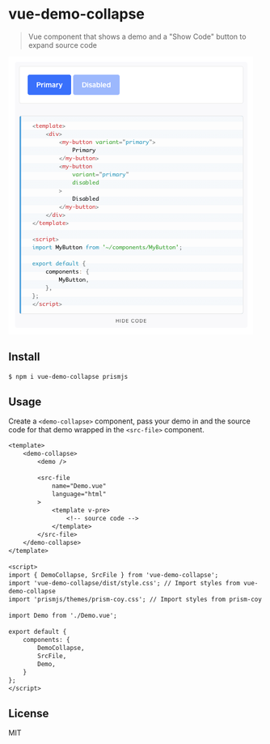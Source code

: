 # vue-demo-collapse

> Vue component that shows a demo and a "Show Code" button to expand source code

<img src="/.github/screenshot.png">

## Install
```sh
$ npm i vue-demo-collapse prismjs
```

## Usage
Create a `<demo-collapse>` component, pass your demo in and the source code for that demo wrapped in the `<src-file>` component.
```vue
<template>
    <demo-collapse>
        <demo />

        <src-file
            name="Demo.vue"
            language="html"
        >
            <template v-pre>
                <!-- source code -->
            </template>
        </src-file>
    </demo-collapse>
</template>

<script>
import { DemoCollapse, SrcFile } from 'vue-demo-collapse';
import 'vue-demo-collapse/dist/style.css'; // Import styles from vue-demo-collapse
import 'prismjs/themes/prism-coy.css'; // Import styles from prism-coy

import Demo from './Demo.vue';

export default {
    components: {
        DemoCollapse,
        SrcFile,
        Demo,
    }
};
</script>
```

## License
MIT
